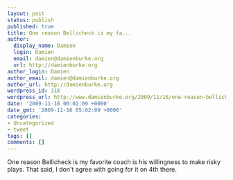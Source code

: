 ```yaml
---
layout: post
status: publish
published: true
title: One reason Bellicheck is my fa...
author:
  display_name: Damien
  login: Damien
  email: damien@damienburke.org
  url: http://damienburke.org
author_login: Damien
author_email: damien@damienburke.org
author_url: http://damienburke.org
wordpress_id: 318
wordpress_url: http://www.damienburke.org/2009/11/16/one-reason-bellicheck-is-my-fa/
date: '2009-11-16 00:02:09 +0000'
date_gmt: '2009-11-16 05:02:09 +0000'
categories:
- Uncategorized
- tweet
tags: []
comments: []
---
```

<p>One reason Bellicheck is my favorite coach is his willingness to make risky plays. That said, I don't agree with going for it on 4th there.</p>
